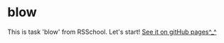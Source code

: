 # blow
This is task 'blow' from RSSchool. Let's start!
[See it on gitHub pages^_^](https://miloria.github.io/blow/)
